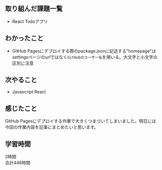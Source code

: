 ## 取り組んだ課題一覧
- React Todoアプリ

## わかったこと
- GitHub Pagesにデプロイする際のpackage.jsonに記述する"homepage"はsettingsページのurlではなく``GitHubのユーザー名``を用いる。大文字と小文字の区別に注意

## 次やること
- Javascript React

## 感じたこと
GitHub Pagesにデプロイする作業で大きくつまづいてしまいました。明日には今回の作業内容を記事にまとめたいと思います。

## 学習時間
2時間<br />
合計446時間